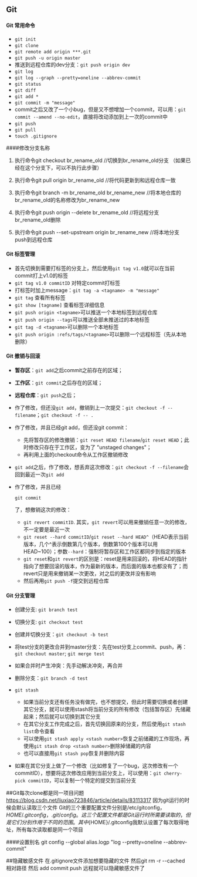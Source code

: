## Git

#### Git 常用命令

- `git init`
- `git clone`
- `git remote add origin ***.git`
- `git push -u origin master`
- 推送到远程仓库的dev分支：`git push origin dev`
- `git log`
- `git log --graph --pretty=oneline --abbrev-commit`
- `git status`
- `git diff`
- `git add *`
- `git commit -m "message"`
- commit之后又改了一个小bug，但是又不想增加一个commit，可以用：`git commit --amend --no-edit`，直接将改动添加到上一次的commit中
- `git push`
- `git pull`
- `touch .gitignore` 

####修改分支名称

1. 执行命令git checkout br_rename_old   //切换到br_rename_old分支 （如果已经在这个分支下，可以不执行此步骤）

2. 执行命令git pull origin br_rename_old  //将代码更新到和远程仓库一致

3. 执行命令git branch -m br_rename_old br_rename_new  //将本地仓库的br_rename_old的名称修改为br_rename_new

4. 执行命令git push origin --delete br_rename_old  //将远程分支br_rename_old删除

5. 执行命令git push --set-upstream origin br_rename_new   //将本地分支push到远程仓库



#### Git 标签管理

- 首先切换到需要打标签的分支上，然后使用`git tag v1.0`就可以在当前commit打上v1.0的标签
- `git tag v1.0 commitID` 对特定commit打标签
- 打标签时加上message：`git tag -a <tagname> -m "message"`
- `git tag` 查看所有标签
- `git show [tagname]` 查看标签详细信息
- `git push origin <tagname>`可以推送一个本地标签到远程仓库
- `git push origin --tags`可以推送全部未推送过的本地标签
- `git tag -d <tagname>`可以删除一个本地标签
- `git push origin :refs/tags/<tagname>`可以删除一个远程标签（先从本地删除）

#### Git 撤销与回滚

- **暂存区**：`git add`之后commit之前存在的区域；

- **工作区**：`git commit`之后存在的区域；

- **远程仓库**：`git push`之后；

- 作了修改，但还没`git add`，撤销到上一次提交：`git checkout -f -- filename`；`git checkout -f -- .`

- 作了修改，并且已经git add，但还没git commit：

  - 先将暂存区的修改撤销：`git reset HEAD filename`/`git reset HEAD`；此时修改只存在于工作区，变为了 "unstaged changes"；
  - 再利用上面的checkout命令从工作区撤销修改

- `git add`之后，作了修改，想丢弃这次修改：`git checkout -f --filename`会回到最近一次`git add`

- 作了修改，并且已经

  ```
  git commit
  ```

  了，想撤销这次的修改：

  - `git revert commitID`. 其实，`git revert`可以用来撤销任意一次的修改，不一定要是最近一次
  - `git reset --hard commitID`/`git reset --hard HEAD^`（HEAD表示当前版本，几个^表示倒数第几个版本，倒数第100个版本可以用HEAD~100）；参数`--hard`：强制将暂存区和工作区都同步到指定的版本
  - `git reset`和`git revert`的区别是：reset是用来回滚的，将HEAD的指针指向了想要回滚的版本，作为最新的版本，而后面的版本也都没有了；而revert只是用来撤销某一次更改，对之后的更改并没有影响
  - 然后再用`git push -f`提交到远程仓库

#### Git 分支管理

- 创建分支: `git branch test`

- 切换分支: `git checkout test`

- 创建并切换分支：`git checkout -b test`

- 将test分支的更改合并到master分支：先在test分支上commit、push，再：`git checkout master`; `git merge test`

- 如果合并时产生冲突：先手动解决冲突，再合并

- 删除分支：`git branch -d test`

- ```
  git stash
  ```

  - 如果当前分支还有任务没有做完，也不想提交，但此时需要切换或者创建其它分支，就可以使用stash将当前分支的所有修改（包括暂存区）先储藏起来；然后就可以切换到其它分支
  - 在其它分支工作完成之后，首先切换回原来的分支，然后使用`git stash list`命令查看
  - 可以使用`git stash apply <stash number>`恢复之前储藏的工作现场，再使用`git stash drop <stash number>`删除掉储藏的内容
  - 也可以直接用`git stash pop`恢复并删除内容

- 如果在其它分支上做了一个修改（比如修复了一个bug，这次修改有一个commitID），想要将这次修改应用到当前分支上，可以使用：`git cherry-pick commitID`，可以复制一个特定的提交到当前分支

##Git每次clone都是同一项目问题
https://blog.csdn.net/liuxiao723846/article/details/83113317
因为git运行的时候会默认读取三个文件
Git的三个重要配置文件分别是/etc/gitconfig，${HOME}/.gitconfig，.git/config。这三个配置文件都是Git运行时所需要读取的，但是它们分别作用于不同的范围。
其中${HOME}/.gitconfig我默认设置了每次取得地址，所有每次读取都是同一个项目



####设置别名
git config --global alias.logp "log  --pretty=oneline --abbrev-commit"


##隐藏敏感文件
在.gitignore文件添加想要隐藏的文件 然后git rm -r --cached 相对路径 然后 add commit push 远程就可以隐藏敏感文件了


